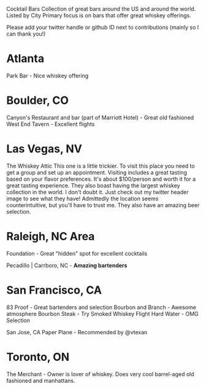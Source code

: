 Cocktail Bars
Collection of great bars around the US and around the world. Listed by City
Primary focus is on bars that offer great whiskey offerings.

Please add your twitter handle or github ID next to contributions (mainly so I can thank you!)

# Atlanta
Park Bar - Nice whiskey offering

# Boulder, CO
Canyon's Restaurant and bar (part of Marriott Hotel) - Great old fashioned
West End Tavern - Excellent flights

# Las Vegas, NV

The Whiskey Attic
This one is a little trickier. To visit this place you need to get a group and set up an appointment. Visiting includes a great tasting based on your flavor preferences. It's about $100/person and worth it for a great tasting experience.
They also boast having the largest whiskey collection in the world. I don't doubt it. Just check out my twitter header image to see what they have! Admittedly the location seems counterintuitive, but you'll have to trust me. They also have an amazing beer selection.

# Raleigh, NC Area
Foundation - Great "hidden" spot for excellent cocktails

Pecadillo | Carrboro, NC - **Amazing bartenders**



# San Francisco, CA

83 Proof - Great bartenders and selection
Bourbon and Branch - Awesome atmosphere
Bourbon Steak - Try Smoked Whiskey Flight
Hard Water - OMG Selection

San Jose, CA
Paper Plane - Recommended by @vtexan

# Toronto, ON

The Merchant - Owner is lover of whiskey. Does very cool barrel-aged old fashioned and manhattans.

